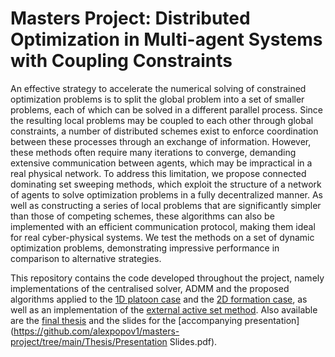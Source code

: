 # Masters Project: Distributed Optimization in Multi-agent Systems with Coupling Constraints
An effective strategy to accelerate the numerical solving of constrained optimization problems is to
split the global problem into a set of smaller problems, each of which can be solved in a different parallel
process. Since the resulting local problems may be coupled to each other through global constraints,
a number of distributed schemes exist to enforce coordination between these processes through an exchange of information. However, these methods often require many iterations to converge, demanding
extensive communication between agents, which may be impractical in a real physical network. To
address this limitation, we propose connected dominating set sweeping methods, which exploit the
structure of a network of agents to solve optimization problems in a fully decentralized manner. As
well as constructing a series of local problems that are significantly simpler than those of competing
schemes, these algorithms can also be implemented with an efficient communication protocol, making
them ideal for real cyber-physical systems. We test the methods on a set of dynamic optimization
problems, demonstrating impressive performance in comparison to alternative strategies.

This repository contains the code developed throughout the project, namely implementations of the centralised solver, ADMM and the proposed algorithms applied to the [1D platoon case](https://github.com/alexpopov1/masters-project/tree/main/Platoon) and the [2D formation case](https://github.com/alexpopov1/masters-project/tree/main/Formation), as well as an implementation of the [external active set method](https://github.com/alexpopov1/masters-project/tree/main/ExternalActiveSet). Also available are the [final thesis](https://github.com/alexpopov1/masters-project/blob/main/Thesis/Masters%20Thesis.pdf) and the slides for the [accompanying presentation](https://github.com/alexpopov1/masters-project/tree/main/Thesis/Presentation Slides.pdf).
